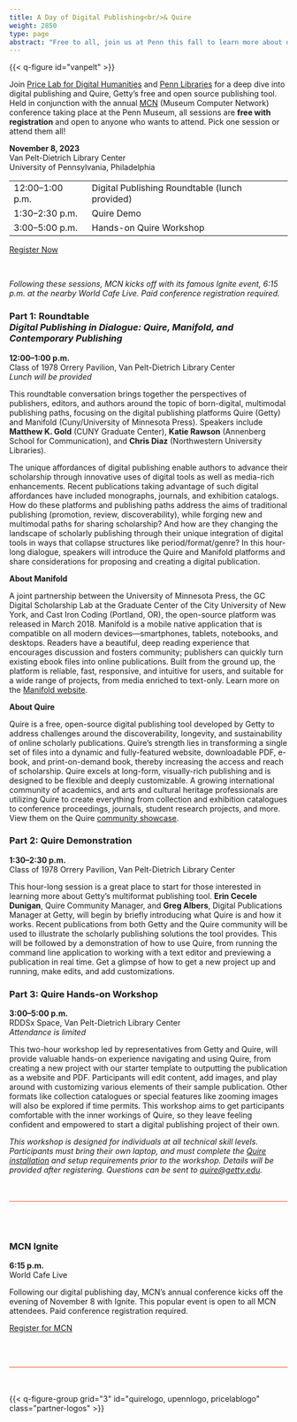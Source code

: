 ```yaml
---
title: A Day of Digital Publishing<br/>& Quire 
weight: 2850
type: page
abstract: "Free to all, join us at Penn this fall to learn more about digital publishing and Quire"
---
```


{{< q-figure id="vanpelt" >}}

Join [Price Lab for Digital Humanities](https://pricelab.sas.upenn.edu/) and [Penn Libraries](https://www.library.upenn.edu/) for a deep dive into digital publishing and Quire, Getty’s free and open source publishing tool. Held in conjunction with the annual [MCN](https://mcn.edu/) (Museum Computer Network) conference taking place at the Penn Museum, all sessions are **free with registration** and open to anyone who wants to attend. Pick one session or attend them all!

**November 8, 2023**<br />
Van Pelt-Dietrich Library Center<br />
University of Pennsylvania, Philadelphia<br />

<div class="headless-table">

| | |
| --- | --- |
| 12:00–1:00 p.m. | Digital Publishing Roundtable (lunch provided) |
| 1:30–2:30 p.m.| Quire Demo |
| 3:00–5:00 p.m. | Hands-on Quire Workshop |

</div>
<div class="action-button paired-button">

[Register Now](https://forms.gle/wGiDpDuouQ9jgjZx5)

</div>

<br />

*Following these sessions, MCN kicks off with its famous Ignite event, 6:15 p.m. at the nearby World Cafe Live. Paid conference registration required.*


### Part 1: Roundtable<br /> *Digital Publishing in Dialogue: Quire, Manifold, and Contemporary Publishing*

**12:00–1:00 p.m.** <br>
Class of 1978 Orrery Pavilion, Van Pelt-Dietrich Library Center<br>
*Lunch will be provided*

This roundtable conversation brings together the perspectives of publishers, editors, and authors around the topic of born-digital, multimodal publishing paths, focusing on the digital publishing platforms Quire (Getty) and Manifold (Cuny/University of Minnesota Press). Speakers include **Matthew K. Gold** (CUNY Graduate Center), **Katie Rawson** (Annenberg School for Communication), and **Chris Diaz** (Northwestern University Libraries).

The unique affordances of digital publishing enable authors to advance their scholarship through innovative uses of digital tools as well as media-rich enhancements. Recent publications taking advantage of such digital affordances have included monographs, journals, and exhibition catalogs. How do these platforms and publishing paths address the aims of traditional publishing (promotion, review, discoverability), while forging new and multimodal paths for sharing scholarship? And how are they changing the landscape of scholarly publishing through their unique integration of digital tools in ways that collapse structures like period/format/genre? In this hour-long dialogue, speakers will introduce the Quire and Manifold platforms and share considerations for proposing and creating a digital publication. 

**About Manifold**

A joint partnership between the University of Minnesota Press, the GC Digital Scholarship Lab at the Graduate Center of the City University of New York, and Cast Iron Coding (Portland, OR), the open-source platform was released in March 2018. Manifold is a mobile native application that is compatible on all modern devices—smartphones, tablets, notebooks, and desktops. Readers have a beautiful, deep reading experience that encourages discussion and fosters community; publishers can quickly turn existing ebook files into online publications. Built from the ground up, the platform is reliable, fast, responsive, and intuitive for users, and suitable for a wide range of projects, from media enriched to text-only. Learn more on the [Manifold website](https://manifoldapp.org/). 

**About Quire** 

Quire is a free, open-source digital publishing tool developed by Getty to address challenges around the discoverability, longevity, and sustainability of online scholarly publications. Quire’s strength lies in transforming a single set of files into a dynamic and fully-featured website, downloadable PDF, e-book, and print-on-demand book, thereby increasing the access and reach of scholarship. Quire excels at long-form, visually-rich publishing and is designed to be flexible and deeply customizable. A growing international community of academics, and arts and cultural heritage professionals are utilizing Quire to create everything from collection and exhibition catalogues to conference proceedings, journals, student research projects, and more. View them on the Quire [community showcase](/community/community-showcase). 


### Part 2: Quire Demonstration

**1:30–2:30 p.m.** <br>
Class of 1978 Orrery Pavilion, Van Pelt-Dietrich Library Center<br>

This hour-long session is a great place to start for those interested in learning more about Getty’s multiformat publishing tool. **Erin Cecele Dunigan**, Quire Community Manager, and **Greg Albers**, Digital Publications Manager at Getty, will begin by briefly introducing what Quire is and how it works. Recent publications from both Getty and the Quire community will be used to illustrate the scholarly publishing solutions the tool provides. This will be followed by a demonstration of how to use Quire, from running the command line application to working with a text editor and previewing a publication in real time. Get a glimpse of how to get a new project up and running, make edits, and add customizations.

### Part 3: Quire Hands-on Workshop

**3:00–5:00 p.m.** <br>
RDDSx Space, Van Pelt-Dietrich Library Center<br>
*Attendance is limited*

This two-hour workshop led by representatives from Getty and Quire, will provide valuable hands-on experience navigating and using Quire, from creating a new project with our starter template to outputting the publication as a website and PDF. Participants will edit content, add images, and play around with customizing various elements of their sample publication. Other formats like collection catalogues or special features like zooming images will also be explored if time permits. This workshop aims to get participants comfortable with the inner workings of Quire, so they leave feeling confident and empowered to start a digital publishing project of their own. 

*This workshop is designed for individuals at all technical skill levels. Participants must bring their own laptop, and must complete the [Quire installation](/docs-v1/install-uninstall/) and setup requirements prior to the workshop. Details will be provided after registering. Questions can be sent to [quire@getty.edu](mailto:quire@getty.edu).*


<div class="mcn-event-listing">

### MCN Ignite

**6:15 p.m.** <br>
World Cafe Live

Following our digital publishing day, MCN’s annual conference kicks off the evening of November 8 with Ignite. This popular event is open to all MCN attendees. Paid conference registration required.

<div class="action-button paired-button">

[Register for MCN](https://mcn.edu/registration-now-open/)

</div>

</div>

{{< q-figure-group grid="3" id="quirelogo, upennlogo, pricelablogo" class="partner-logos" >}}


<style>
.headless-table thead {
  display: none;
}
.mcn-event-listing {
  margin: 3rem 0;
  padding: 3rem 0;
  border-bottom: 1px solid #f04e23;
  border-top: 1px solid #f04e23;
}
.partner-logos {
  border-bottom-width: 0px !important;
  margin-top: 6rem !important;
}
</style>